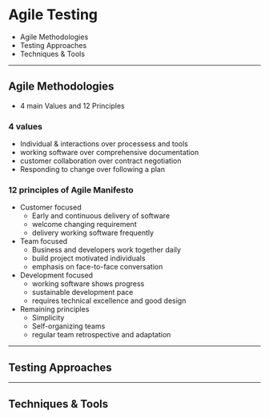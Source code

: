 # Agile Testing
- Agile Methodologies
- Testing Approaches
- Techniques & Tools




----
## Agile Methodologies
- 4 main Values and 12 Principles

### 4 values
- Individual & interactions over processess and tools
- working software over comprehensive documentation
- customer collaboration over contract negotiation
- Responding to change over following a plan

### 12 principles of Agile Manifesto
- Customer focused
    - Early and continuous delivery of software
    - welcome changing requirement
    - delivery working software frequently
- Team focused
    - Business and developers work together daily
    - build project motivated individuals
    - emphasis on face-to-face conversation
- Development focused
    - working software shows progress
    - sustainable development pace
    - requires technical excellence and good design
- Remaining principles
    - Simplicity
    - Self-organizing teams
    - regular team retrospective and adaptation

-----
## Testing Approaches







-------
## Techniques & Tools